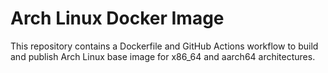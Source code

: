 # Arch Linux Docker Image

This repository contains a Dockerfile and GitHub Actions workflow to build and publish Arch Linux base image for x86_64 and aarch64 architectures.

